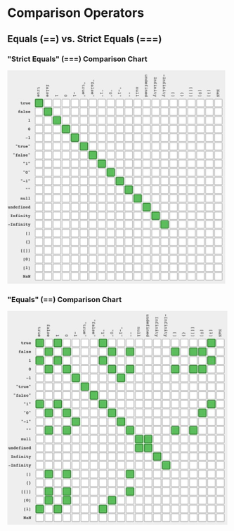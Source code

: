 # Comparison Operators


## Equals (==) vs. Strict Equals (===)

### "Strict Equals" (===) Comparison Chart

![Strict Equals](https://github.com/toddcf/code-snippets/blob/master/javascript/logic/equality-chart-strict.jpg)


### "Equals" (==) Comparison Chart

![Equals](https://github.com/toddcf/code-snippets/blob/master/javascript/logic/equality-chart.jpg)